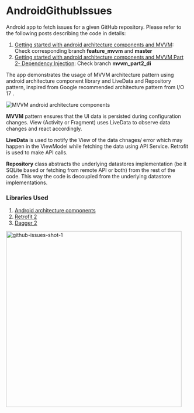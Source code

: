 # AndroidGithubIssues
Android app to fetch issues for a given GitHub repository.
Please refer to the following posts describing the code in details: 
1. [Getting started with android architecture components and MVVM](https://android.jlelse.eu/getting-started-with-android-architecture-components-and-mvvm-156a96a1bd05): Check corresponding branch **feature_mvvm** and **master**
2. [Getting started with android architecture components and MVVM Part 2- Dependency Injection](https://android.jlelse.eu/getting-started-with-android-architecture-components-and-mvvm-part-2-dependency-injection-334d54e7e7ac): Check branch **mvvm_part2_di**

The app demonstrates the usage of MVVM architecture pattern using android architecture component library and LiveData and Repository pattern, inspired from Google recommended architecture pattern from I/O 17 .

![MVVM android architecture components ](https://developer.android.com/topic/libraries/architecture/images/final-architecture.png)

**MVVM** pattern ensures that the UI data is persisted during configuration changes.
View (Activity or Fragment) uses LiveData to observe data changes and react accordingly.

**LiveData** is used to notify the View of the data chnages/ error which may happen in the ViewModel while fetching the data using API Service. Retrofit is used to make API calls.

**Repository** class abstracts the underlying datastores implementation (be it SQLite based or fetching from remote API or both) from the rest of the code. This way the code is decoupled from the underlying datastore implementations.

### Libraries Used
1. [Android architecture components](https://developer.android.com/topic/libraries/architecture/index.html)
2. [Retrofit 2](http://square.github.io/retrofit/)
3. [Dagger 2](https://google.github.io/dagger/)

<img src="https://raw.githubusercontent.com/shahbazahmed1269/AndroidGithubIssues/master/art/github-issues-shot-1.png" alt="github-issues-shot-1" width="480"/>